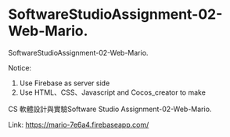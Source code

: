 # SoftwareStudioAssignment-02-Web-Mario.
SoftwareStudioAssignment-02-Web-Mario.

Notice:

  1. Use Firebase as server side
  2. Use HTML、CSS、Javascript and Cocos_creator to make

CS 軟體設計與實驗Software Studio Assignment-02-Web-Mario.

Link: https://mario-7e6a4.firebaseapp.com/
